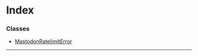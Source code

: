 

# Index

### Classes

* [MastodonRatelimitError](../classes/_errors_mastodonratelimiterror_.mastodonratelimiterror.md)

---


